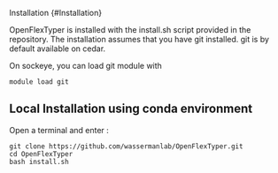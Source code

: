 Installation {#Installation}

OpenFlexTyper is installed with the install.sh script provided in the repository.
The installation assumes that you have git installed.
git is by default available on cedar.

On sockeye, you can load git module with

~~~~~~~~~~~~~~~~~~~~~
module load git
~~~~~~~~~~~~~~~~~~~~~

## Local Installation using conda environment
Open a terminal and enter :

~~~~~~~~~~~~~~~~~~~~~{.sh}
git clone https://github.com/wassermanlab/OpenFlexTyper.git
cd OpenFlexTyper
bash install.sh
~~~~~~~~~~~~~~~~~~~~~


